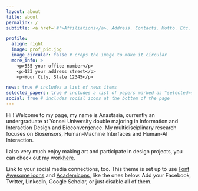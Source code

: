 ```yaml
---
layout: about
title: about
permalink: /
subtitle: <a href='#'>Affiliations</a>. Address. Contacts. Motto. Etc.

profile:
  align: right
  image: prof_pic.jpg
  image_circular: false # crops the image to make it circular
  more_info: >
    <p>555 your office number</p>
    <p>123 your address street</p>
    <p>Your City, State 12345</p>

news: true # includes a list of news items
selected_papers: true # includes a list of papers marked as "selected={true}"
social: true # includes social icons at the bottom of the page
---
```



Hi ! Welcome to my page, my name is Anastasia, currently an undergraduate at Yonsei University double majoring in Information and Interaction Design and Bioconvergence. My multidisciplinary research focuses on Biosensors, Human-Machine Interfaces and Human-AI Interaction.

I also very much enjoy making art and participate in design projects, you can check out my work[here]([http://reddit.com](https://airehtuele.github.io/projects/)).

Link to your social media connections, too. This theme is set up to use [Font Awesome icons](https://fontawesome.com/) and [Academicons](https://jpswalsh.github.io/academicons/), like the ones below. Add your Facebook, Twitter, LinkedIn, Google Scholar, or just disable all of them.
